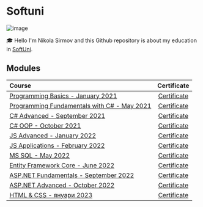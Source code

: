 
# Softuni

![image](https://user-images.githubusercontent.com/75629862/221614085-57498543-71c5-4098-b787-5314b6bd57e1.png)&nbsp;

:mortar_board: Hello I'm Nikola Sirmov and this Github repository is about my education in [SoftUni](https://softuni.bg).

## Modules

| Course | Certificate |
|:-------------------------------------------------------------------------------------------------------------------|:---:|
| [Programming Basics - January 2021](https://softuni.bg/trainings/3199/programming-basics-with-csharp-january-2021) | [Certificate](https://softuni.bg/Certificates/Details/100323/6f3cc46c) |
| [Programming Fundamentals with C# - May 2021](https://softuni.bg/trainings/3365/csharp-fundamentals-may-2021)      | [Certificate](https://softuni.bg/certificates/details/111597/4e53d063) |
| [C# Advanced - September 2021](https://softuni.bg/trainings/3483/csharp-advanced-september-2021)                   | [Certificate](https://softuni.bg/certificates/details/114360/b112f7fd) |
| [C# OOP - October 2021](https://softuni.bg/trainings/3484/csharp-oop-october-2021)                                 | [Certificate](https://softuni.bg/certificates/details/120501/71d19e25) |
| [JS Advanced - January 2022](https://softuni.bg/trainings/3588/js-advanced-january-2022)                           | [Certificate](https://softuni.bg/certificates/details/126492/0542ef98) |
| [JS Applications - February 2022](https://softuni.bg/trainings/3589/js-applications-february-2022)                 | [Certificate](https://softuni.bg/certificates/details/130450/12e1b118) |
| [MS SQL - May 2022](https://softuni.bg/trainings/3714/ms-sql-may-2022)                                             | [Certificate](https://softuni.bg/certificates/details/134992/677a1df9) |
| [Entity Framework Core - June 2022](https://softuni.bg/trainings/3709/entity-framework-core-june-2022)             | [Certificate](https://softuni.bg/certificates/details/138434/17fe6ec4) |
| [ASP.NET Fundamentals - September 2022](https://softuni.bg/trainings/3853/asp-net-fundamentals-september-2022)     | [Certificate](https://softuni.bg/certificates/details/146625/a7512b17) |
| [ASP.NET Advanced - October 2022](https://softuni.bg/trainings/3854/asp-net-advanced-october-2022)                 | [Certificate](https://softuni.bg/certificates/details/152349/35fe3d76) |
| [HTML & CSS - януари 2023](https://softuni.bg/trainings/3975/html-and-css-january-2023)                            | [Certificate](https://softuni.bg/certificates/details/163075/610bfff8) |
